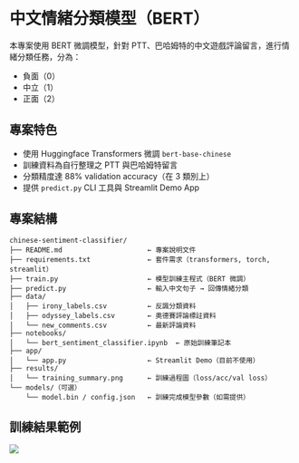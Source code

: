 # 中文情緒分類模型（BERT）

本專案使用 BERT 微調模型，針對 PTT、巴哈姆特的中文遊戲評論留言，進行情緒分類任務，分為：

- 負面（0）
- 中立（1）
- 正面（2）

## 專案特色
- 使用 Huggingface Transformers 微調 `bert-base-chinese`
- 訓練資料為自行整理之 PTT 與巴哈姆特留言
- 分類精度達 88% validation accuracy（在 3 類別上）
- 提供 `predict.py` CLI 工具與 Streamlit Demo App


## 專案結構

```
chinese-sentiment-classifier/
├── README.md                     ← 專案說明文件
├── requirements.txt              ← 套件需求（transformers, torch, streamlit）
├── train.py                      ← 模型訓練主程式（BERT 微調）
├── predict.py                    ← 輸入中文句子 → 回傳情緒分類
├── data/
│   ├── irony_labels.csv          ← 反諷分類資料
│   ├── odyssey_labels.csv        ← 奧德賽評論標註資料
│   └── new_comments.csv          ← 最新評論資料
├── notebooks/
│   └── bert_sentiment_classifier.ipynb  ← 原始訓練筆記本
├── app/
│   └── app.py                    ← Streamlit Demo（目前不使用）
├── results/
│   └── training_summary.png      ← 訓練過程圖（loss/acc/val loss）
└── models/（可選）
    └── model.bin / config.json   ← 訓練完成模型參數（如需提供）
```

## 訓練結果範例
![](results/training_summary.png)

